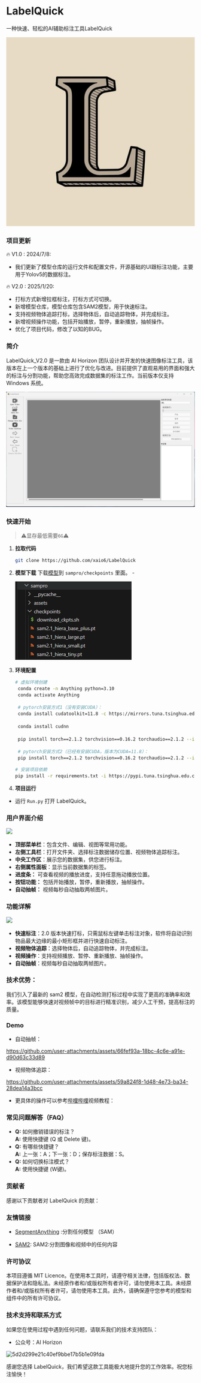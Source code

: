 # LabelQuick
一种快速、轻松的AI辅助标注工具LabelQuick

<div> <img src="docs/image1.png"></div>

### 项目更新
🔥 V1.0 : 2024/7/8: 

- 我们更新了模型仓库的运行文件和配置文件，开源基础的UI跟标注功能，主要用于Yolov5的数据标注。

🔥 V2.0 : 2025/1/20:
- 打标方式新增拉框标注，打标方式可切换。
- 新增模型仓库，模型仓库包含SAM2模型，用于快速标注。
- 支持视频物体追踪打标，选择物体后，自动追踪物体，并完成标注。
- 新增视频操作功能，包括开始播放，暂停，重新播放，抽帧操作。
- 优化了项目代码，修改了以知的BUG。


### 简介
LabelQuick_V2.0 是一款由 AI Horizon 团队设计并开发的快速图像标注工具，该版本在上一个版本的基础上进行了优化与改进。目前提供了直观易用的界面和强大的标注与分割功能，帮助您高效完成数据集的标注工作。当前版本仅支持 Windows 系统。

<div> <img src="docs/image2.png"></div>


### 快速开始
>⚠️显存最低需要`6G`⚠️
1. **拉取代码**
   ```bash
   git clone https://github.com/xaio6/LabelQuick
   ```

2. **模型下载**
下载[模型](https://pan.baidu.com/s/1dnfxBXaCYANRGcAxx7y0vg?pwd=ax58)到 `sampro/checkpoints` 里面。
-<div> <img src="docs/image3.png"></div>

3. **环境配置**
   ```bash
   # 虚拟环境创建
    conda create -n Anything python=3.10
    conda activate Anything

    # pytorch安装方式1（没有安装CUDA）：
    conda install cudatoolkit=11.8 -c https://mirrors.tuna.tsinghua.edu.cn/anaconda/pkgs/free/linux-64/

    conda install cudnn

    pip install torch==2.1.2 torchvision==0.16.2 torchaudio==2.1.2 --index-url https://download.pytorch.org/whl/cu118

    # pytorch安装方式2（已经有安装CUDA，版本为CUDA=11.8）：
    pip install torch==2.1.2 torchvision==0.16.2 torchaudio==2.1.2 --index-url https://download.pytorch.org/whl/cu118
    ```

    ```bash
    # 安装项目依赖
    pip install -r requirements.txt -i https://pypi.tuna.tsinghua.edu.cn/simple
    ```

4. **项目运行**

- 运行 `Run.py` 打开 LabelQuick。


### 用户界面介绍
<div> <img src="docs/image4.png"></div>

- **顶部菜单栏**：包含文件、编辑、视图等常用功能。
- **左侧工具栏**：打开文件夹、选择标注数据储存位置、视频物体追踪标注。
- **中央工作区**：展示您的数据集，供您进行标注。
- **右侧属性面板**：显示当前数据集的标签。
- **进度条：** 可查看视频的播放进度，支持任意拖动播放位置。
- **按钮功能：** 包括开始播放，暂停，重新播放，抽帧操作。
- **自动抽帧：** 视频每秒自动抽取两帧图片。



### 功能详解
<div> <img src="docs/image5.png"></div>

- **快速标注**：2.0 版本快速打标，只需鼠标左键单击标注对象，软件将自动识别物品最大边缘的最小矩形框并进行快速自动标注。
- **视频物体追踪**：选择物体后，自动追踪物体，并完成标注。
- **视频操作**：支持视频播放、暂停、重新播放、抽帧操作。
- **自动抽帧**：视频每秒自动抽取两帧图片。


### **技术优势：**
我们引入了最新的 sam2 模型，在自动检测打标过程中实现了更高的准确率和效率。该模型能够快速对视频帧中的目标进行精准识别，减少人工干预，提高标注的质量。

### Demo
- 自动抽帧：

https://github.com/user-attachments/assets/66fef93a-18bc-4c6e-a91e-d90d63c33d89

- 视频物体追踪：


https://github.com/user-attachments/assets/59a824f8-1d48-4e73-ba34-28dea14a3bcc



- 更具体的操作可以参考[哔哩哔哩]()视频教程：

### 常见问题解答（FAQ）
- **Q:** 如何撤销错误的标注？  
  **A:** 使用快捷键 (Q 或 Delete 键)。
- **Q:** 有哪些快捷键？  
  **A:** 上一张：A；下一张：D；保存标注数据：S。
- **Q:** 如何切换标注模式？  
  **A:** 使用快捷键 (W键)。

### 贡献者
感谢以下贡献者对 LabelQuick 的贡献：

### 友情链接
- [SegmentAnything](https://github.com/facebookresearch/segment-anything) :分割任何模型 （SAM）

- [SAM2](https://github.com/facebookresearch/sam2): SAM2:分割图像和视频中的任何内容

### 许可协议
本项目遵循 MIT Licence。在使用本工具时，请遵守相关法律，包括版权法、数据保护法和隐私法。未经原作者和/或版权所有者许可，请勿使用本工具。未经原作者和/或版权所有者许可，请勿使用本工具。此外，请确保遵守您参考的模型和组件中的所有许可协议。

### 技术支持和联系方式
如果您在使用过程中遇到任何问题，请联系我们的技术支持团队：
- 公众号：AI Horizon

![5d2d299e21c40ef9bbe17b5b1e09fda](https://github.com/xaio6/LabelQuick/assets/118904918/17e51083-3abc-4812-9d32-8819f85cb3be)




感谢您选择 LabelQuick，我们希望这款工具能极大地提升您的工作效率。祝您标注愉快！
